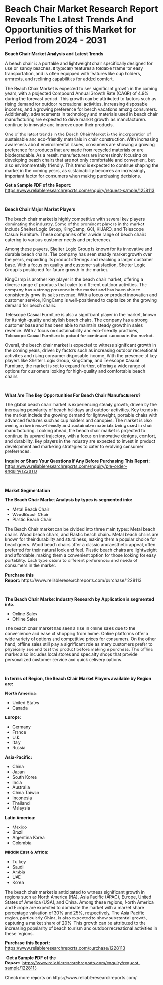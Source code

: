 <p><h1>Beach Chair Market Research Report Reveals The Latest Trends And Opportunities of this Market for Period from 2024 - 2031</h1></p><p><strong>Beach Chair Market Analysis and Latest Trends</strong></p>
<p><p>A beach chair is a portable and lightweight chair specifically designed for use on sandy beaches. It typically features a foldable frame for easy transportation, and is often equipped with features like cup holders, armrests, and reclining capabilities for added comfort.</p><p>The Beach Chair Market is expected to see significant growth in the coming years, with a projected Compound Annual Growth Rate (CAGR) of 4.9% during the forecast period. This growth can be attributed to factors such as rising demand for outdoor recreational activities, increasing disposable incomes, and a growing preference for beach vacations among consumers. Additionally, advancements in technology and materials used in beach chair manufacturing are expected to drive market growth, as manufacturers continue to innovate and improve upon their products.</p><p>One of the latest trends in the Beach Chair Market is the incorporation of sustainable and eco-friendly materials in chair construction. With increasing awareness about environmental issues, consumers are showing a growing preference for products that are made from recycled materials or are biodegradable. As a result, manufacturers are increasingly focusing on developing beach chairs that are not only comfortable and convenient, but also environmentally friendly. This trend is expected to continue shaping the market in the coming years, as sustainability becomes an increasingly important factor for consumers when making purchasing decisions.</p></p>
<p><strong>Get a Sample PDF of the Report:&nbsp;</strong> <a href="https://www.reliableresearchreports.com/enquiry/request-sample/1228113">https://www.reliableresearchreports.com/enquiry/request-sample/1228113</a></p>
<p>&nbsp;</p>
<p><strong>Beach Chair Major Market Players</strong></p>
<p><p>The beach chair market is highly competitive with several key players dominating the industry. Some of the prominent players in the market include Shelter Logic Group, KingCamp, GCI, KIJARO, and Telescope Casual Furniture. These companies offer a wide range of beach chairs catering to various customer needs and preferences.</p><p>Among these players, Shelter Logic Group is known for its innovative and durable beach chairs. The company has seen steady market growth over the years, expanding its product offerings and reaching a larger customer base. With a focus on quality and customer satisfaction, Shelter Logic Group is positioned for future growth in the market.</p><p>KingCamp is another key player in the beach chair market, offering a diverse range of products that cater to different outdoor activities. The company has a strong presence in the market and has been able to consistently grow its sales revenue. With a focus on product innovation and customer service, KingCamp is well-positioned to capitalize on the growing demand for beach chairs.</p><p>Telescope Casual Furniture is also a significant player in the market, known for its high-quality and stylish beach chairs. The company has a strong customer base and has been able to maintain steady growth in sales revenue. With a focus on sustainability and eco-friendly practices, Telescope Casual Furniture is poised for continued success in the market.</p><p>Overall, the beach chair market is expected to witness significant growth in the coming years, driven by factors such as increasing outdoor recreational activities and rising consumer disposable income. With the presence of key players like Shelter Logic Group, KingCamp, and Telescope Casual Furniture, the market is set to expand further, offering a wide range of options for customers looking for high-quality and comfortable beach chairs.</p></p>
<p>&nbsp;</p>
<p><strong>What Are The Key Opportunities For Beach Chair Manufacturers?</strong></p>
<p><p>The global beach chair market is experiencing steady growth, driven by the increasing popularity of beach holidays and outdoor activities. Key trends in the market include the growing demand for lightweight, portable chairs with advanced features such as cup holders and canopies. The market is also seeing a rise in eco-friendly and sustainable materials being used in chair manufacturing. Looking ahead, the beach chair market is projected to continue its upward trajectory, with a focus on innovative designs, comfort, and durability. Key players in the industry are expected to invest in product development and marketing strategies to cater to evolving consumer preferences.</p></p>
<p><strong>Inquire or Share Your Questions If Any Before Purchasing This Report:</strong> <a href="https://www.reliableresearchreports.com/enquiry/pre-order-enquiry/1228113">https://www.reliableresearchreports.com/enquiry/pre-order-enquiry/1228113</a></p>
<p>&nbsp;</p>
<p><strong>Market Segmentation</strong></p>
<p><strong>The Beach Chair Market Analysis by types is segmented into:</strong></p>
<p><ul><li>Metal Beach Chair</li><li>WoodBeach Chair</li><li>Plastic Beach Chair</li></ul></p>
<p><p>The Beach Chair market can be divided into three main types: Metal beach chairs, Wood beach chairs, and Plastic beach chairs. Metal beach chairs are known for their durability and sturdiness, making them a popular choice for beachgoers. Wood beach chairs offer a classic and aesthetic appeal, often preferred for their natural look and feel. Plastic beach chairs are lightweight and affordable, making them a convenient option for those looking for easy portability. Each type caters to different preferences and needs of consumers in the market.</p></p>
<p><strong>Purchase this Report:&nbsp;</strong><a href="https://www.reliableresearchreports.com/purchase/1228113">https://www.reliableresearchreports.com/purchase/1228113</a></p>
<p>&nbsp;</p>
<p><strong>The Beach Chair Market Industry Research by Application is segmented into:</strong></p>
<p><ul><li>Online Sales</li><li>Offline Sales</li></ul></p>
<p><p>The beach chair market has seen a rise in online sales due to the convenience and ease of shopping from home. Online platforms offer a wide variety of options and competitive prices for consumers. On the other hand, offline sales still play a significant role as many customers prefer to physically see and test the product before making a purchase. The offline market also includes local stores and specialty shops that provide personalized customer service and quick delivery options.</p></p>
<p>&nbsp;</p>
<p><strong>In terms of Region, the Beach Chair Market Players available by Region are:</strong></p>
<p>
    <p> <strong> North America: </strong>
        <ul>
            <li>United States</li>
            <li>Canada</li>
        </ul>
        </p> 
    <p> <strong> Europe: </strong>
        <ul>
            <li>Germany</li>
            <li>France</li>
            <li>U.K.</li>
            <li>Italy</li>
            <li>Russia</li>
        </ul>
        </p> 
    <p> <strong> Asia-Pacific: </strong>
        <ul>
            <li>China</li>
            <li>Japan</li>
            <li>South Korea</li>
            <li>India</li>
            <li>Australia</li>
            <li>China Taiwan</li>
            <li>Indonesia</li>
            <li>Thailand</li>
            <li>Malaysia</li>
        </ul>
        </p> 
    <p> <strong> Latin America: </strong>
        <ul>
            <li>Mexico</li>
            <li>Brazil</li>
            <li>Argentina Korea</li>
            <li>Colombia</li>
        </ul>
        </p> 
    <p> <strong> Middle East & Africa: </strong>
        <ul>
            <li>Turkey</li>
            <li>Saudi</li>
            <li>Arabia</li>
            <li>UAE</li>
            <li>Korea</li>
        </ul>
    </p>
    </p>
<p><p>The beach chair market is anticipated to witness significant growth in regions such as North America (NA), Asia Pacific (APAC), Europe, United States of America (USA), and China. Among these regions, North America and Europe are expected to dominate the market with a market share percentage valuation of 30% and 25%, respectively. The Asia Pacific region, particularly China, is also expected to show substantial growth, capturing a market share of 20%. This growth can be attributed to the increasing popularity of beach tourism and outdoor recreational activities in these regions.</p></p>
<p><strong>Purchase this Report: </strong><a href="https://www.reliableresearchreports.com/purchase/1228113">https://www.reliableresearchreports.com/purchase/1228113</a></p>
<p>&nbsp;<strong>Get a Sample PDF of the Report:&nbsp;&nbsp;</strong><a href="https://www.reliableresearchreports.com/enquiry/request-sample/1228113">https://www.reliableresearchreports.com/enquiry/request-sample/1228113</a></p>
<p><strong></strong></p>
<p>Check more reports on https://www.reliableresearchreports.com/</p>